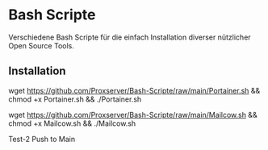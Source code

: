 # Bash Scripte

Verschiedene Bash Scripte für die einfach Installation diverser nützlicher Open Source Tools.

## Installation

wget https://github.com/Proxserver/Bash-Scripte/raw/main/Portainer.sh 
&& chmod +x Portainer.sh &&
./Portainer.sh  

wget https://github.com/Proxserver/Bash-Scripte/raw/main/Mailcow.sh 
&& chmod +x Mailcow.sh &&
./Mailcow.sh  

Test-2 Push to Main